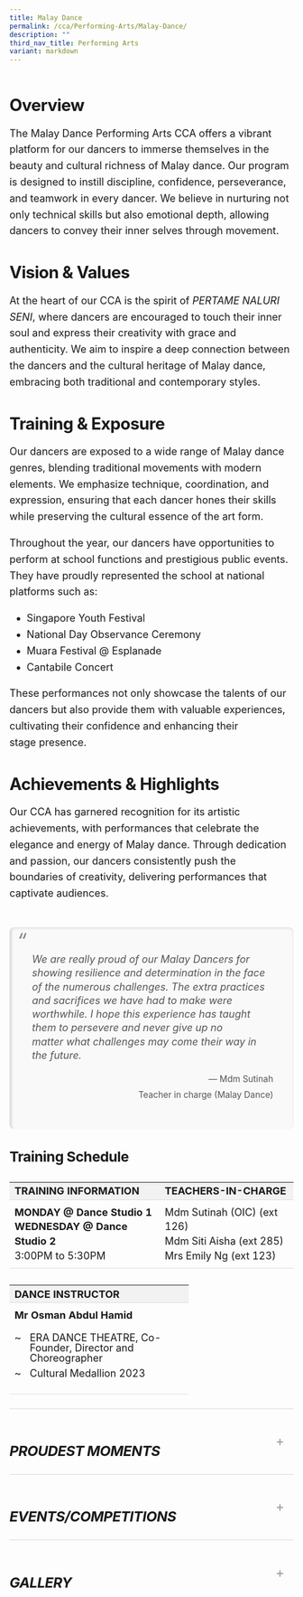 ```yaml
---
title: Malay Dance
permalink: /cca/Performing-Arts/Malay-Dance/
description: ""
third_nav_title: Performing Arts
variant: markdown
---
```

<div class="yck-component">
    <div><img alt="" src="https://staging-lite.d3o5f2eggdqz6.amplifyapp.com/images/Our%20Curriculum/Non%20Academic%20Programmes/CoCurricular%20Activities/Performing%20Arts/Malay%20Dance/M1_2025.png">
    </div>
    <div>
        <p></p>
        <h3>Overview</h3>
        <p></p>
        <p>The Malay Dance Performing Arts CCA offers a vibrant platform for our dancers to immerse themselves in the beauty and cultural richness of Malay dance. Our program is designed to instill discipline, confidence, perseverance, and teamwork in every dancer. We believe in nurturing not only technical skills but also emotional depth, allowing dancers to convey their inner selves through movement.</p>
    </div>
    <div>
        <p></p>
        <h3>Vision &amp; Values</h3>
        <p></p>
        <p>At the heart of our CCA is the spirit of <i>PERTAME NALURI SENI</i>, where dancers are encouraged to touch their inner soul and express their creativity with grace and authenticity. We aim to inspire a deep connection between the dancers and the cultural heritage of Malay dance, embracing both traditional and contemporary styles.</p>
    </div>
    <div>
        <p></p>
        <h3>Training &amp; Exposure</h3>
        <p></p>
        <p>Our dancers are exposed to a wide range of Malay dance genres, blending traditional movements with modern elements. We emphasize technique, coordination, and expression, ensuring that each dancer hones their skills while preserving the cultural essence of the art form.</p>
        <p>Throughout the year, our dancers have opportunities to perform at school functions and prestigious public events. They have proudly represented the school at national platforms such as:</p>
        <ul>
            <li>Singapore Youth Festival</li>
            <li>National Day Observance Ceremony</li>
            <li>Muara Festival @ Esplanade</li>
            <li>Cantabile Concert</li>
        </ul>
        <p>These performances not only showcase the talents of our dancers but also provide them with valuable experiences, cultivating their confidence and enhancing their stage presence.</p>
    </div>
    <div>
        <p></p>
        <h3>Achievements &amp; Highlights</h3>
        <p></p>
        <p>Our CCA has garnered recognition for its artistic achievements, with performances that celebrate the elegance and energy of Malay dance. Through dedication and passion, our dancers consistently push the boundaries of creativity, delivering performances that captivate audiences.</p>
    </div>
    <div><img alt="" src="https://www.yiochukangsec.moe.edu.sg/images/Our%20Curriculum/Non%20Academic%20Programmes/CoCurricular%20Activities/Performing%20Arts/Malay%20Dance/M2.jpg"></div>
    <div class="yck-component">
        <blockquote class="yck-blockquote">
            <p>We are really proud of our Malay Dancers for showing resilience and determination in the face of the numerous challenges. The extra practices and sacrifices we have had to make were worthwhile. I hope this experience has taught them to persevere and never give up no matter what challenges may come their way in the future.</p>
            <cite>Mdm Sutinah<br>Teacher in charge (Malay Dance)</cite>
            <p><img alt="" src="https://staging-lite.d3o5f2eggdqz6.amplifyapp.com/images/Our%20Curriculum/Non%20Academic%20Programmes/CoCurricular%20Activities/Performing%20Arts/Malay%20Dance/M4_2025.png"></p>
        </blockquote>
        <div>
            <p></p>
            <h4>Training Schedule</h4>
            <p></p>
            <table class="yck-table">
                <thead>
                    <tr>
                        <th class="yck-th">TRAINING INFORMATION</th>
                        <th class="yck-th">TEACHERS-IN-CHARGE</th>
                    </tr>
                </thead>
                <tbody>
                    <tr>
                        <td class="yck-td"><strong>MONDAY @ Dance Studio 1</strong><br><strong>WEDNESDAY @ Dance Studio 2</strong><br>3:00PM to 5:30PM</td>
                        <td class="yck-td">Mdm Sutinah (OIC) (ext 126)<br>Mdm Siti Aisha (ext 285)<br>Mrs Emily Ng (ext 123)</td>
                    </tr>
                </tbody>
            </table>
            <table class="yck-table">
                <tbody>
                    <tr>
                        <th class="yck-th h5">Dance Instructor</th>
                    </tr>
                    <tr>
                        <td class="yck-td"><strong> Mr Osman Abdul Hamid</strong>
                            <ul class="yck-custom-list">
                                <li>ERA DANCE THEATRE, Co-Founder, Director and Choreographer</li>
                                <li>Cultural Medallion 2023</li>
                            </ul>
                        </td>
                    </tr>
                </tbody>
            </table>
        </div>
        <details class="yck-details">
            <summary class="yck-details__summary">
                <h5 class="yck-h4">Proudest Moments</h5>
            </summary>
            <div class="yck-details__content">
                <table class="yck-table">
                    <thead>
                        <tr>
                            <th class="yck-th">YEAR</th>
                            <th class="yck-th">AWARDS</th>
                        </tr>
                    </thead>
                    <tbody>
                        <tr>
                            <td class="yck-td"><strong>2024</strong></td>
                            <td class="yck-td">National Day Observance Ceremony<br>Muara Festival @ Esplanade – Inang : Terendak Ria<br>Cantabile Concert</td>
                        </tr>
                        <tr>
                            <td class="yck-td"><strong>2023</strong></td>
                            <td class="yck-td">National Day Parade Performance<br>Muara Festival @ Esplanade<br>Cantabile Concert</td>
                        </tr>
                        <tr>
                            <td class="yck-td"><strong>2022</strong></td>
                            <td class="yck-td">Hari Raya Celebrations @ Singapore Police Force F Division Ang Mo Kio Headquarters</td>
                        </tr>
                        <tr>
                            <td class="yck-td"><strong>2021</strong></td>
                            <td class="yck-td">'Perlindungan' SYF Arts Presentation - Certificate of Accomplishment</td>
                        </tr>
                        <tr>
                            <td class="yck-td"><strong>2019</strong></td>
                            <td class="yck-td">'Tampi' SYF Arts Presentation - Certificate of Accomplishment</td>
                        </tr>
                        <tr>
                            <td class="yck-td"><strong>2017</strong></td>
                            <td class="yck-td">National Day Parade Performance (Thriving Together)</td>
                        </tr>
                        <tr>
                            <td class="yck-td"><strong>2016</strong></td>
                            <td class="yck-td">Participate in Chinese New Year Celebrations<br>Chingay Parade 2016<br>Muara Festival in 2016</td>
                        </tr>
                        <tr>
                            <td class="yck-td"><strong>2015</strong></td>
                            <td class="yck-td">Participation in Youth Celebrate<br>Muara Festival in 2015</td>
                        </tr>
                        <tr>
                            <td class="yck-td"><strong>2013</strong></td>
                            <td class="yck-td">'Topeng' SYF Arts Presentation - Certificate of Distinction</td>
                        </tr>
                        <tr>
                            <td class="yck-td"><strong>2011</strong></td>
                            <td class="yck-td">'Rindu' (SYF Central Judging - Gold Award)</td>
                        </tr>
                        <tr>
                            <td class="yck-td"><strong>2009</strong></td>
                            <td class="yck-td">'Jati' (SYF Central Judging - Gold with Honour Award) Perform @ Kallang Theatre</td>
                        </tr>
                        <tr>
                            <td class="yck-td"><strong>2007</strong></td>
                            <td class="yck-td">Zapin Tandak' (SYF Central Judging - Gold Award)</td>
                        </tr>
                        <tr>
                            <td class="yck-td"><strong>2005</strong></td>
                            <td class="yck-td">'Belenggu' (SYF Central Judging - Gold Award) Perform @ Sentosa</td>
                        </tr>
                        <tr>
                            <td class="yck-td"><strong>2003</strong></td>
                            <td class="yck-td">'Zapin Aksi' (SYF Central Judging - Gold Award) Perform @ Bird Park and SYF at the park.</td>
                        </tr>
                        <tr>
                            <td class="yck-td"><strong>2001</strong></td>
                            <td class="yck-td">'Tarian Piring' (SYF Central Judging - Gold Award, Top Dance Malay Dance Category) Perform @ SYF Presentation.</td>
                        </tr>
                        <tr>
                            <td class="yck-td"><strong>1997</strong></td>
                            <td class="yck-td">'Ceremonial Feast' (SYF Central Judging - Gold Award, SYF Top Dance) Perform @ SYF Presentation 1</td>
                        </tr>
                        <tr>
                            <td class="yck-td"><strong>1996</strong></td>
                            <td class="yck-td">1996 - '1st Prize, RI Inter-school Malay Dance Competition</td>
                        </tr>
                        <tr>
                            <td class="yck-td"><strong>1995</strong></td>
                            <td class="yck-td">Zapin Budi' (SYF Certificate of Merit) (1st Prize in RI inter-school Malay Dance Competition)</td>
                        </tr>
                        <tr>
                            <td class="yck-td"><strong>1993</strong></td>
                            <td class="yck-td">'Rentak Saji'(SYF Central Judging - Certificate of Merit)</td>
                        </tr>
                    </tbody>
                </table>
            </div>
        </details>
        <details class="yck-details">
            <summary class="yck-details__summary">
                <h5 class="yck-h4">Events/Competitions</h5>
            </summary>
            <div class="yck-details__content">
                <p> Singapore Youth Festival – Arts Presentation<br> School Speech Day <br>Muara Festival @Esplanade<br>National Day Parade Celebration<br>National Day Observance Ceremony<br>Cantabile Concert<br>Chinese New Year Celebration</p>
            </div>
        </details>
        <details class="yck-details">
    <summary class="yck-details__summary">
        <h5 class="yck-h4">Gallery</h5>
    </summary>
    <div class="yck-details__content">
        <div class="yck-gallery-container">
            <div class="yck-iframe-container">
                <iframe src="https://www.youtube.com/embed/rq9OGwsQ_VM" title="YouTube video player" frameborder="0" allow="accelerometer; autoplay; clipboard-write; encrypted-media; gyroscope; picture-in-picture" allowfullscreen=""></iframe>
            </div>
            <small><i>YCKSS Malay Dance 2019</i></small>
            <div class="yck-image-row">
							<ul class="yck-flexbox-grid">
							<li><img alt="" src="https://www.yiochukangsec.moe.edu.sg/images/Our%20Curriculum/Non%20Academic%20Programmes/CoCurricular%20Activities/Performing%20Arts/Malay%20Dance/M1.jpg"></li>
							<li><img alt="" src="https://staging-lite.d3o5f2eggdqz6.amplifyapp.com/images/Our%20Curriculum/Non%20Academic%20Programmes/CoCurricular%20Activities/Performing%20Arts/Malay%20Dance/M3plus.jpg"></li>
								<li><img alt="" src="https://staging-lite.d3o5f2eggdqz6.amplifyapp.com/images/Our%20Curriculum/Non%20Academic%20Programmes/CoCurricular%20Activities/Performing%20Arts/Malay%20Dance/M2_2025.png"></li><li><img alt="" src="https://staging-lite.d3o5f2eggdqz6.amplifyapp.com/images/Our%20Curriculum/Non%20Academic%20Programmes/CoCurricular%20Activities/Performing%20Arts/Malay%20Dance/M3_2025.png"></li>
							</ul>
              <img alt="" src="https://www.yiochukangsec.moe.edu.sg/images/Our%20Curriculum/Non%20Academic%20Programmes/CoCurricular%20Activities/Performing%20Arts/Malay%20Dance/M4.png">
              <img alt="" src="https://www.yiochukangsec.moe.edu.sg/images/Our%20Curriculum/Non%20Academic%20Programmes/CoCurricular%20Activities/Performing%20Arts/Malay%20Dance/M5.png">
              <img alt="" src="https://www.yiochukangsec.moe.edu.sg/images/Our%20Curriculum/Non%20Academic%20Programmes/CoCurricular%20Activities/Performing%20Arts/Malay%20Dance/M6.png">
            </div>
        </div>
    </div>
</details>
    </div>
</div>

<style>
:root {
    --yck-color-text-light: #888;
    --yck-color-border: #e0e0e0;
    --yck-text-line-height: 1.6em;
    --yck-heading-line-height: 1.2em;
    --yck-heading-letter-spacing: -0.02em;
    --yck-content-width: 100%;
    --yck-transition-speed: 0.8s;
    --yck-transition-timing: cubic-bezier(0.4, 0, 0.2, 1);
    --yck-spacing-unit: 1em;
    --yck-border-radius: 4px;
    --yck-box-shadow: 0 2px 4px rgba(0, 0, 0, 0.1);

    /* @link https://utopia.fyi/type/calculator?c=320,18,1.125,1240,18,1.2,5,2,&s=0.75|0.5|0.25,1.5|2|3|4|6,s-l&g=s,l,xl,12 */

    --yck-step--2: clamp(0.7813rem, 0.9263rem + -0.1872vw, 0.8889rem);
    --yck-step--1: clamp(0.9375rem, 1.0217rem + -0.1087vw, 1rem);
    --yck-step-0: clamp(1.125rem, 1.125rem + 0vw, 1.125rem);
    --yck-step-1: clamp(1.2656rem, 1.2363rem + 0.1467vw, 1.35rem);
    --yck-step-2: clamp(1.4238rem, 1.3556rem + 0.3412vw, 1.62rem);
    --yck-step-3: clamp(1.6018rem, 1.4828rem + 0.5951vw, 1.944rem);
    --yck-step-4: clamp(1.802rem, 1.6174rem + 0.9231vw, 2.3328rem);
    --yck-step-5: clamp(2.0273rem, 1.7587rem + 1.3427vw, 2.7994rem);

    --yck-space-s-l: clamp(1.125rem, 0.7337rem + 1.9565vw, 2.25rem);
}


.yck-component {
    line-height: var(--yck-text-line-height);
    letter-spacing: normal;
    font-size: var(--yck-step-0);
}

.yck-component h1,
.yck-component h2,
.yck-component h3,
.yck-component h4,
.yck-component h5,
.yck-component h6,
.yck-component p {
    overflow-wrap: break-word;
}

.yck-component p {
    text-wrap: pretty;
}

.yck-component h1,
.yck-component h2,
.yck-component h3,
.yck-component h4,
.yck-component h5,
.yck-component h6 {
    text-wrap: balance;
}

.yck-component .yck-h1,
.yck-component h1 {
    font-size: var(--yck-step-5);
    margin-bottom: var(--yck-space-s-l);
    line-height: var(--yck-heading-line-height);
    letter-spacing: var(--yck-heading-letter-spacing);
}

.yck-component .yck-h2,
.yck-component h2 {
    font-size: var(--yck-step-4);
    margin-bottom: var(--yck-space-s-l) * 0.8;
    line-height: var(--yck-heading-line-height);
    letter-spacing: var(--yck-heading-letter-spacing);
}

.yck-component .yck-h3,
.yck-component h3 {
    font-size: var(--yck-step-3);
    margin-bottom: var(--yck-space-s-l) * 0.6;
    line-height: var(--yck-heading-line-height);
    letter-spacing: var(--yck-heading-letter-spacing);
}

.yck-component .yck-h4,
.yck-component h4 {
    font-size: var(--yck-step-2);
    margin-bottom: var(--yck-space-s-l) * 0.4;
    text-transform: titlecase;
    line-height: var(--yck-heading-line-height);
    letter-spacing: var(--yck-heading-letter-spacing);
}

.yck-component .yck-h5,
.yck-component h5 {
    font-size: var(--yck-step-1);
    margin-bottom: var(--yck-space-m);
    text-transform: uppercase;
    line-height: var(--yck-heading-line-height);
    letter-spacing: var(--yck-heading-letter-spacing);
}

.yck-component .yck-h6,
.yck-component h6 {
    font-size: var(--yck-step-0);
    margin-bottom: calc(var(--yck-spacing-unit) * 0.2);
    text-transform: uppercase;
    line-height: var(--yck-heading-line-height);
    letter-spacing: var(--yck-heading-letter-spacing);
}

.yck-component .yck-text-small {
    font-size: var(--yck-step--1);
    margin-bottom: var(--yck-space-xs);
}

.yck-component .yck-text-xs {
    font-size: var(--yck-step--2);
    margin-bottom: var(--yck-space-2xs);
}

.yck-component ol,
.yck-component p,
.yck-component ul {
    font-size: var(--yck-step-0);
    margin-bottom: var(--yck-spacing-unit);
    text-wrap: pretty;
}      
.yck-component .yck-table {
    border-collapse: collapse;
    max-width: 100%;
    margin-top: 1.6em;
    margin-bottom: var(--yck-spacing-unit);
    font-size: var(--yck-step-0);
}

.yck-component .yck-th {
    background-color: #f2f2f2;
    text-align: left;
    border-bottom: 1px solid #ddd;
    text-transform: uppercase;
}

.yck-component .yck-th h4,
.yck-component .yck-th h5,
.yck-component .yck-th h6 {
    margin: 0 0 0.5em;
}

.yck-component .yck-td {
    border-bottom: 1px solid #ddd;
    max-width: 300px;
    word-wrap: break-word;
    line-height: 1.6rem;
    padding-top: 0.5em;
    padding-bottom: 0.5em;
  }

.yck-component .yck-table tbody .yck-td p {
    margin-block: 0;
    padding-bottom: 0.5em;
}
    
 .yck-component .yck-table tbody .yck-td p:last-child {
     padding-bottom: 1.5em;
 }      
     .yck-component .yck-blockquote {
      margin: 1.5em 0;
      padding: 1.5em 2em;
      border-left: 4px solid var(--yck-color-border);
      font-style: italic;
      background-color: #f9f9f9;
      position: relative;
        border-radius: 8px;
          box-shadow: inset 0 2px 4px rgba(0, 0, 0, 0.1);
         font-size: var(--yck-step-0);
    }
  
    .yck-component .yck-blockquote::before {
      content: open-quote;
      font-size: 2em;
      position: absolute;
        top: 0.25em;
        left: 0.25em;
        color: var(--yck-color-text-light);
    }
  
    .yck-component .yck-blockquote p {
        margin-bottom: 0.5em;
				line-height: 1.35em;
        color: #555; /* Lighter font color */
          font-size: inherit;
    }
  
      .yck-component .yck-blockquote p:last-child {
      margin-bottom: 0;
    }
      .yck-component .yck-blockquote cite {
          display: block;
          text-align: right;
          margin-top: 1em;
          font-style: normal;
            color: #555; /* Lighter font color */
           font-size: var(--yck-step--1);
      }
  
      .yck-component .yck-blockquote cite::before {
      content: "\2014 \0020"; /* En dash */
      } 
	



  .yck-component ul.yck-custom-list {
    list-style: none;
    padding-left: 0;
    margin-left: 0;
      font-size: inherit;
  }

  .yck-component ul.yck-custom-list li {
    position: relative;
    padding-left: 1.5em;
    margin-bottom: 0.5em;
	  line-height: 1em;
  }

  .yck-component ul.yck-custom-list li::before {
    content: "~";
    position: absolute;
    left: 0;
  }
      
      .yck-component .yck-details__content ul, .yck-component .yck-details__content ol, .yck-component .yck-details__content ul li,
      .yck-component .yck-details__content ol li,
      .yck-component .yck-details__content  {
          padding: 0;
          margin: 0;
      }
      
      .yck-component .yck-strong {
          font-weight: 600;
      }
      
      /* Base styles for yck-details */
      .yck-component .yck-details {
          border-top: 1px solid rgba(0, 0, 0, 0.15);
          margin-top: clamp(0.5rem, 5%, 2rem);
          margin-bottom: clamp(1rem, 5% 1.5rem);
          overflow: hidden;
          transition: border-color 0.7s;
      }
      
      .yck-component .yck-details:hover {
          border-color: #555;
      }
      
      /* Summary styles */
      .yck-component .yck-details__summary {
          display: flex;
          align-items: center;
          justify-content: space-between;
          cursor: pointer;
          margin-top: clamp(0.5rem, 5%, 2rem);
          text-transform: uppercase;
	        font-size: var(--yck-step-2);
      }
      
      .yck-component .yck-details__summary::after {
          content: "+";
          font-size: 1.5rem;
          color: #999;
          transition: transform 0.5s ease-in-out;
          margin-right: 1rem;
      }
      
      /* Rotate marker when open */
      .yck-component .yck-details[open] .yck-details__summary::after {
          transform: rotate(-45deg);
      }
      
      /* Initial state for content (hidden) */
      .yck-component .yck-details__content {
          max-height: auto;
          margin-bottom: clamp(1.25rem, 5%, 1.75rem);
          opacity: 0;
          overflow: hidden;
          padding: 0;
          animation: yckFadeOutSlideUp 0.5s ease forwards; /* Default close state */
      }
      
      /* When open, animate slide and fade in */
      .yck-component .yck-details[open] .yck-details__content {
          animation: yckFadeInSlideDown 0.5s ease forwards;
      }
      
      /* Keyframe for fade-in and slide-down */
      @keyframes yckFadeInSlideDown {
          0% {
              max-height: auto;
              opacity: 0;
          }
          100% {
              max-height: auto; /* Adjust as needed */
              opacity: 1;
          }
      }
      
      /* Keyframe for fade-out and slide-up */
      @keyframes yckFadeOutSlideUp {
          0% {
              max-height: auto;
              opacity: 1;
          }
          100% {
              max-height: auto;
              opacity: 0;
          }
      }
      
      
      
      
      .yck-component .yck-flexbox-grid {
          --yck-min: 22ch;
          --yck-gap: 1.5em;
      
          display: flex;
          flex-wrap: wrap;
	        list-style: none;
          gap: var(--yck-gap);
      }
      
      .yck-component .yck-flexbox-grid > * {
          flex: 1 1 var(--yck-min);
      }
	
	  .yck-component .yck-gallery-container {
    display: flex;
    flex-direction: column;
    align-items: center;
    gap: 1em; /* Space between items */
  }

  .yck-component .yck-gallery-container .yck-iframe-container {
      position: relative;
      width: 100%; /* Make iframe container take up full width of the parent*/
      padding-bottom: 56.25%; /* 16:9 aspect ratio for the iframe */
      overflow: hidden; /* Prevents content from overflowing*/
  }


  .yck-component .yck-gallery-container iframe {
    position: absolute;
    top: 0;
    left: 0;
      width: 100%; /* Make iframe fill full width of the container */
       height: 100%; /* Make iframe fill the height*/
     margin-bottom: 1em; /* Add bottom margin */
  }

  .yck-component .yck-gallery-container small {
      display: block;
      text-align: center;
      font-style: italic;
    margin-top: 0.5em;
    color: var(--yck-color-text-light);
  }

   .yck-component .yck-gallery-container img {
    display: block;
    width: 100%;
    height: auto;
    border-radius:  var(--yck-border-radius);
    box-shadow: var(--yck-box-shadow);
}

.yck-component .yck-gallery-container .yck-image-row {
    display: flex;
    flex-direction: row;
    flex-wrap: wrap;
    gap: 0.5em;
}

.yck-component .yck-gallery-container .yck-image-row img {
    flex: 1 1 30%;
    object-fit: cover;
}
  </style>